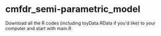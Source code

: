 # cmfdr_semi-parametric_model
Download all the R codes (including toyData.RData if you'd like) to your computer and start with main.R
